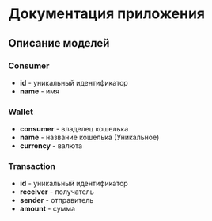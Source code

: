 # Документация приложения

## Описание моделей

### Consumer

* **id** - уникальный идентификатор
* **name** - имя

### Wallet

* **consumer** - владелец кошелька
* **name** - название кошелька (Уникальное)
* **currency** - валюта

### Transaction

* **id** - уникальный идентификатор
* **receiver** - получатель
* **sender** - отправитель
* **amount** - сумма
